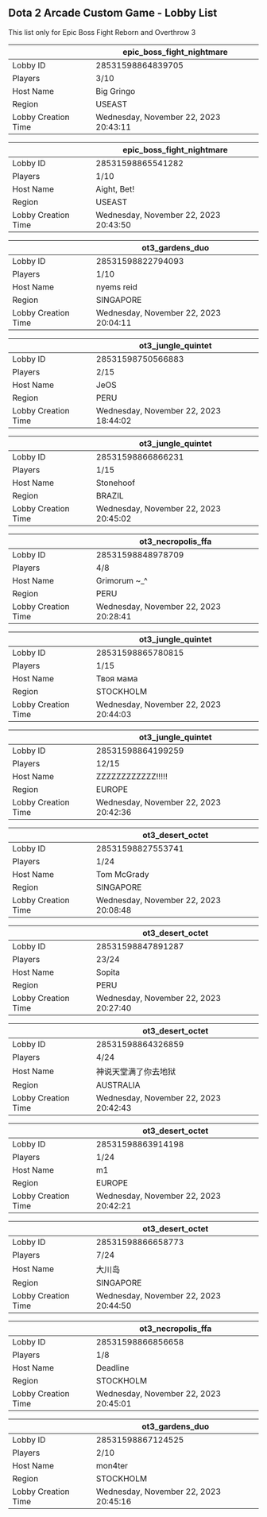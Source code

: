 ## Dota 2 Arcade Custom Game - Lobby List

This list only for Epic Boss Fight Reborn and Overthrow 3

|  | epic_boss_fight_nightmare |
| ------ | ------ |
| Lobby ID | 28531598864839705 |
| Players | 3/10 |
| Host Name | Big Gringo |
| Region | USEAST |
| Lobby Creation Time | Wednesday, November 22, 2023 20:43:11 |


|  | epic_boss_fight_nightmare |
| ------ | ------ |
| Lobby ID | 28531598865541282 |
| Players | 1/10 |
| Host Name | Aight, Bet! |
| Region | USEAST |
| Lobby Creation Time | Wednesday, November 22, 2023 20:43:50 |


|  | ot3_gardens_duo |
| ------ | ------ |
| Lobby ID | 28531598822794093 |
| Players | 1/10 |
| Host Name | nyems reid |
| Region | SINGAPORE |
| Lobby Creation Time | Wednesday, November 22, 2023 20:04:11 |


|  | ot3_jungle_quintet |
| ------ | ------ |
| Lobby ID | 28531598750566883 |
| Players | 2/15 |
| Host Name | JeOS |
| Region | PERU |
| Lobby Creation Time | Wednesday, November 22, 2023 18:44:02 |


|  | ot3_jungle_quintet |
| ------ | ------ |
| Lobby ID | 28531598866866231 |
| Players | 1/15 |
| Host Name | Stonehoof |
| Region | BRAZIL |
| Lobby Creation Time | Wednesday, November 22, 2023 20:45:02 |


|  | ot3_necropolis_ffa |
| ------ | ------ |
| Lobby ID | 28531598848978709 |
| Players | 4/8 |
| Host Name | Grimorum ~_^ |
| Region | PERU |
| Lobby Creation Time | Wednesday, November 22, 2023 20:28:41 |


|  | ot3_jungle_quintet |
| ------ | ------ |
| Lobby ID | 28531598865780815 |
| Players | 1/15 |
| Host Name | Твоя мама |
| Region | STOCKHOLM |
| Lobby Creation Time | Wednesday, November 22, 2023 20:44:03 |


|  | ot3_jungle_quintet |
| ------ | ------ |
| Lobby ID | 28531598864199259 |
| Players | 12/15 |
| Host Name | ZZZZZZZZZZZZ!!!!! |
| Region | EUROPE |
| Lobby Creation Time | Wednesday, November 22, 2023 20:42:36 |


|  | ot3_desert_octet |
| ------ | ------ |
| Lobby ID | 28531598827553741 |
| Players | 1/24 |
| Host Name | Tom McGrady |
| Region | SINGAPORE |
| Lobby Creation Time | Wednesday, November 22, 2023 20:08:48 |


|  | ot3_desert_octet |
| ------ | ------ |
| Lobby ID | 28531598847891287 |
| Players | 23/24 |
| Host Name | Sopita |
| Region | PERU |
| Lobby Creation Time | Wednesday, November 22, 2023 20:27:40 |


|  | ot3_desert_octet |
| ------ | ------ |
| Lobby ID | 28531598864326859 |
| Players | 4/24 |
| Host Name | 神说天堂满了你去地狱 |
| Region | AUSTRALIA |
| Lobby Creation Time | Wednesday, November 22, 2023 20:42:43 |


|  | ot3_desert_octet |
| ------ | ------ |
| Lobby ID | 28531598863914198 |
| Players | 1/24 |
| Host Name | m1 |
| Region | EUROPE |
| Lobby Creation Time | Wednesday, November 22, 2023 20:42:21 |


|  | ot3_desert_octet |
| ------ | ------ |
| Lobby ID | 28531598866658773 |
| Players | 7/24 |
| Host Name | 大川岛 |
| Region | SINGAPORE |
| Lobby Creation Time | Wednesday, November 22, 2023 20:44:50 |


|  | ot3_necropolis_ffa |
| ------ | ------ |
| Lobby ID | 28531598866856658 |
| Players | 1/8 |
| Host Name | Deadline |
| Region | STOCKHOLM |
| Lobby Creation Time | Wednesday, November 22, 2023 20:45:01 |


|  | ot3_gardens_duo |
| ------ | ------ |
| Lobby ID | 28531598867124525 |
| Players | 2/10 |
| Host Name | mon4ter |
| Region | STOCKHOLM |
| Lobby Creation Time | Wednesday, November 22, 2023 20:45:16 |


